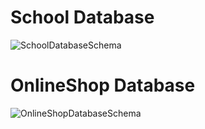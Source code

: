 
<h1>School Database</h1>


![SchoolDatabaseSchema](https://github.com/AzizAkhunov/Microservice_Exam/assets/136713881/e3085407-abd6-4abd-a094-b297e7bd5020)




<h1>OnlineShop Database</h1>


![OnlineShopDatabaseSchema](https://github.com/AzizAkhunov/Microservice_Exam/assets/136713881/b9762277-716c-40c8-b632-3f306d0ba7cb)
